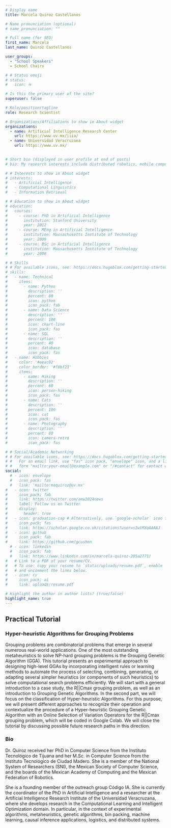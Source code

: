 ```yaml
---
# Display name
title: Marcela Quiroz Castellanos

# Name pronunciation (optional)
# name_pronunciation: ""

# Full name (for SEO)
first_name: Marcela
last_name: Quiroz Castellanos

user_groups:
  - "School Speakers"
  - School Chairs

# # Status emoji
# status:
#   icon: ☕️

# Is this the primary user of the site?
superuser: false

# Role/position/tagline
role: Research Scientist 

# Organizations/Affiliations to show in About widget
organizations:
  - name: Artificial Intelligence Research Center
    url: https://www.uv.mx/iiia/
  - name: Universidad Veracruzana
    url: https://www.uv.mx/
  

# Short bio (displayed in user profile at end of posts)
# bio: My research interests include distributed robotics, mobile computing and programmable matter.

# # Interests to show in About widget
# interests:
#   - Artificial Intelligence
#   - Computational Linguistics
#   - Information Retrieval

# # Education to show in About widget
# education:
#   courses:
#     - course: PhD in Artificial Intelligence
#       institution: Stanford University
#       year: 2012
#     - course: MEng in Artificial Intelligence
#       institution: Massachusetts Institute of Technology
#       year: 2009
#     - course: BSc in Artificial Intelligence
#       institution: Massachusetts Institute of Technology
#       year: 2008

# # Skills
# # For available icons, see: https://docs.hugoblox.com/getting-started/page-builder/#icons
# skills:
#   - name: Technical
#     items:
#       - name: Python
#         description: ''
#         percent: 80
#         icon: python
#         icon_pack: fab
#       - name: Data Science
#         description: ''
#         percent: 100
#         icon: chart-line
#         icon_pack: fas
#       - name: SQL
#         description: ''
#         percent: 40
#         icon: database
#         icon_pack: fas
#   - name: Hobbies
#     color: '#eeac02'
#     color_border: '#f0bf23'
#     items:
#       - name: Hiking
#         description: ''
#         percent: 60
#         icon: person-hiking
#         icon_pack: fas
#       - name: Cats
#         description: ''
#         percent: 100
#         icon: cat
#         icon_pack: fas
#       - name: Photography
#         description: ''
#         percent: 80
#         icon: camera-retro
#         icon_pack: fas

# # Social/Academic Networking
# # For available icons, see: https://docs.hugoblox.com/getting-started/page-builder/#icons
# #   For an email link, use "fas" icon pack, "envelope" icon, and a link in the
# #   form "mailto:your-email@example.com" or "/#contact" for contact widget.
social:
  # - icon: envelope
  #   icon_pack: fas
  #   link: 'mailto:maquiroz@uv.mx'
#   - icon: twitter
#     icon_pack: fab
#     link: https://twitter.com/amw2024news
#     label: Follow us on Twitter
#     display:
#       header: true
#   - icon: graduation-cap # Alternatively, use `google-scholar` icon from `ai` icon pack
#     icon_pack: fas
#     link: https://scholar.google.co.uk/citations?user=sIwtMXoAAAAJ
#   - icon: github
#     icon_pack: fab
#     link: https://github.com/gcushen
  # - icon: linkedin
  #   icon_pack: fab
  #   link: https://www.linkedin.com/in/marcela-quiroz-205a2771/
#   # Link to a PDF of your resume/CV.
#   # To use: copy your resume to `static/uploads/resume.pdf`, enable `ai` icons in `params.yaml`,
#   # and uncomment the lines below.
#   - icon: cv
#     icon_pack: ai
#     link: uploads/resume.pdf

# Highlight the author in author lists? (true/false)
highlight_name: true
---
```


## Practical Tutorial

### Hyper-heuristic Algorithms for Grouping Problems

Grouping problems are combinatorial problems that emerge in several numerous real-world applications. One of the most outstanding metaheuristics to solve NP-hard grouping problems is the Grouping Genetic Algorithm (GGA). This tutorial presents an experimental approach to designing high-level GGAs by incorporating intelligent rules or learning methods to automate the process of selecting, combining, generating, or adapting several simpler heuristics (or components of such heuristics) to solve computational search problems efficiently. We will start with a general introduction to a case study, the R||Cmax grouping problem, as well as an introduction to Grouping Genetic Algorithms. In the second part, we will focus on the classification of Hyper-heuristic Algorithms. For this purpose, we will present different approaches to recognize their operation and contextualize the procedure of a Hyper-heuristic Grouping Genetic Algorithm with an Online Selection of Variation Operators for the R||Cmax grouping problem, which will be coded in Google Colab. We will close the tutorial by discussing possible future research paths in this direction.

### Bio

Dr. Quiroz received her PhD in Computer Science from the Instituto Tecnológico de Tijuana and her M.Sc. in Computer Science from the Instituto Tecnológico de Ciudad Madero. She is a member of the National System of Researchers (SNI), the Mexican Society of Computer Science, and the boards of the Mexican Academy of Computing and the Mexican Federation of Robotics. 

She is a founding member of the outreach group Código IA. She is currently the coordinator of the PhD in Artificial Intelligence and a researcher at the Artificial Intelligence Research Institute of the Universidad Veracruzana, where she develops research in the Computational Learning and Intelligent Optimization domain. In particular, in the context of experimental algorithms, metaheuristics, genetic algorithms, bin packing, machine learning, causal inference applications, logistics, and distributed systems.
